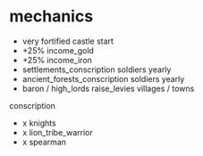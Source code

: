 # mechanics

* very fortified castle start
* +25% income_gold
* +25% income_iron
* settlements_conscription soldiers yearly
* ancient_forests_conscription soldiers yearly
* baron / high_lords raise_levies villages / towns

conscription
* x knights
* x lion_tribe_warrior
* x spearman
